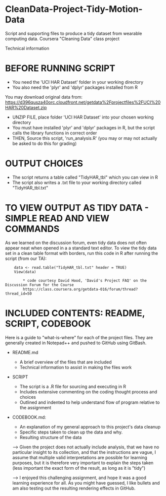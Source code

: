 CleanData-Project-Tidy-Motion-Data
==================================

Script and supporting files to produce a tidy dataset from wearable computing data. 
Coursera "Cleaning Data" class project

Technical information

# BEFORE RUNNING SCRIPT 
* You need the 'UCI HAR Dataset' folder in your working directory
* You also need the 'plyr' and 'dplyr' packages installed from R 

You may download original data from:
	https://d396qusza40orc.cloudfront.net/getdata%2Fprojectfiles%2FUCI%20HAR%20Dataset.zip
* UNZIP FILE, place folder 'UCI HAR Dataset' into your chosen working directory
* You must have installed 'plyr' and 'dplyr' packages in R, but the script calls the library functions in correct order
* THEN, Source this script, 'run_analysis.R' (you may or may not actually be asked to do this for grading)

# OUTPUT CHOICES

* The script returns a table called "TidyHAR_tbl" which you can view in R
* The script also writes a .txt file to your working directory called "TidyHAR_tbl.txt"

# TO VIEW OUTPUT AS TIDY DATA - SIMPLE READ AND VIEW COMMANDS

As we learned on the discussion forum, even tidy data does not often appear neat when opened in a a standard text editor.
To view the tidy data set in a clean table format with borders, run this code in R after running the script (from our TA):
	
		data <- read.table("TidyHAR_tbl.txt" header = TRUE)
		View(data)
	
			* code courtesy David Hood, 'David's Project FAQ' on the Discussion Forum for the Course
			https://class.coursera.org/getdata-016/forum/thread?thread_id=50

# INCLUDED CONTENTS: README, SCRIPT, CODEBOOK		
Here is a guide to "what-is-where" for each of the project files.
They are generally created in Notepad++ and pushed to GitHub using GitBash.

* README.md	
	* A brief overview of the files that are included
	* Technical information to assist in making the files work

* SCRIPT
	* The script is a .R file for sourcing and executing in R
	* Includes extensive commenting on the coding thought process and choices
	* Outlined and indented to help understand flow of program relative to the assignment
	
* CODEBOOK.md: 
	* An explanation of my general approach to this project's data cleanup
	* Specific steps taken to clean up the data and why.
	* Resulting structure of the data
	
	--> Given the project does not actually include analysis, that we have no particular insight to its collection, 
	and that the instructions are vague, I assume that multiple valid interpretations are possible for learning purposes, but
	it is therefore very important to explain the steps taken (less important the exact form of the result, as long as it is "tidy")
	
	--> I enjoyed this challenging assignment, and hope it was a good learning experience for all. As you might have guessed,
	I like bullets and am also testing out the resulting rendering effects in GitHub.



















